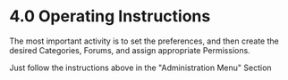 # 4.0 Operating Instructions

The most important activity is to set the preferences, and then create the desired Categories, Forums, and assign appropriate Permissions. 

Just follow the instructions above in the "Administration Menu" Section